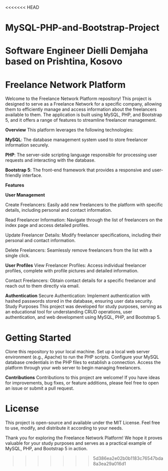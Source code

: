 <<<<<<< HEAD
# MySQL-PHP-and-Bootstrap-Project
Software Engineer Dielli Demjaha based on Prishtina, Kosovo
=======
# Freelance Network Platform

Welcome to the Freelance Network Platform repository! This project is designed to serve as a Freelance Network for a specific company, allowing them to efficiently manage and access information about the freelancers available to them. The application is built using MySQL, PHP, and Bootstrap 5, and it offers a range of features to streamline freelancer management.

**Overview**
This platform leverages the following technologies:

**MySQL**: The database management system used to store freelancer information securely.

**PHP**: The server-side scripting language responsible for processing user requests and interacting with the database.

**Bootstrap 5**: The front-end framework that provides a responsive and user-friendly interface.

__Features__

**User Management**

Create Freelancers: Easily add new freelancers to the platform with specific details, including personal and contact information.

Read Freelancer Information: Navigate through the list of freelancers on the index page and access detailed profiles.

Update Freelancer Details: Modify freelancer specifications, including their personal and contact information.

Delete Freelancers: Seamlessly remove freelancers from the list with a single click.

**User Profiles**
View Freelancer Profiles: Access individual freelancer profiles, complete with profile pictures and detailed information.

Contact Freelancers: Obtain contact details for a specific freelancer and reach out to them directly via email.

**Authentication**
Secure Authentication: Implement authentication with hashed passwords stored in the database, ensuring user data security.
Study Purposes
This project was developed for study purposes, serving as an educational tool for understanding CRUD operations, user authentication, and web development using MySQL, PHP, and Bootstrap 5.

# Getting Started
Clone this repository to your local machine.
Set up a local web server environment (e.g., Apache) to run the PHP scripts.
Configure your MySQL database credentials in the PHP files to establish a connection.
Access the platform through your web server to begin managing freelancers.

**Contributions**
Contributions to this project are welcome! If you have ideas for improvements, bug fixes, or feature additions, please feel free to open an issue or submit a pull request.

# License
This project is open-source and available under the MIT License. Feel free to use, modify, and distribute it according to your needs.

Thank you for exploring the Freelance Network Platform! We hope it proves valuable for your study purposes and serves as a practical example of MySQL, PHP, and Bootstrap 5 in action.
>>>>>>> 5d386ea2e02b0b1183c76547bda8a3ea29a016d1
